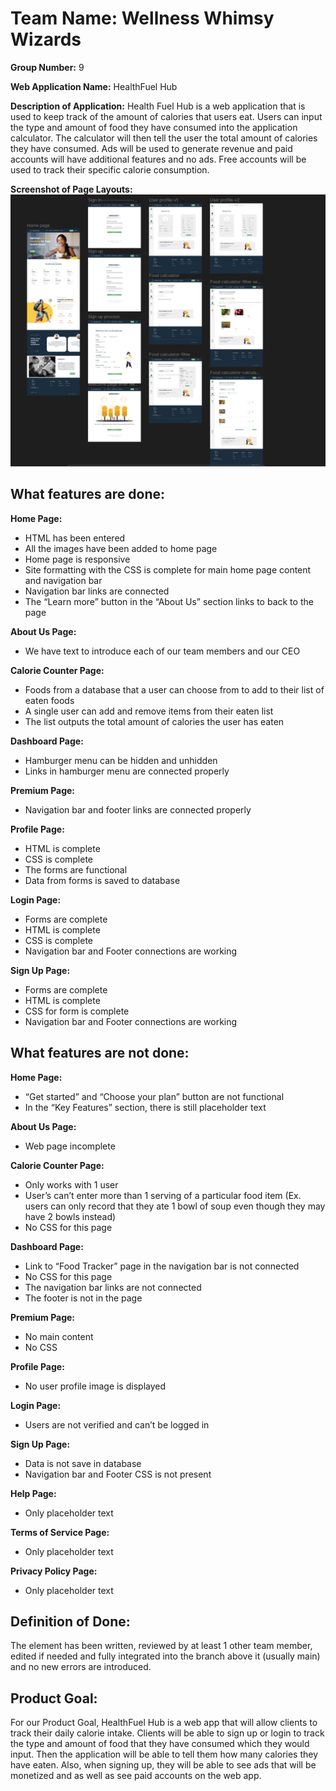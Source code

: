 
# Team Name: Wellness Whimsy Wizards

**Group Number:** 9

**Web Application Name:** HealthFuel Hub

**Description of Application:** Health Fuel Hub is a web application that is used to keep track of the amount of calories that users eat. Users can input the type and amount of food they have consumed into the application calculator. The calculator will then tell the user the total amount of calories they have consumed. Ads will be used to generate revenue and paid accounts will have additional features and no ads. Free accounts will be used to track their specific calorie consumption.


**Screenshot of Page Layouts:**
![screenshot.png](screenshot.png)

## What features are done:

**Home Page:**
- HTML has been entered
- All the images have been added to home page
- Home page is responsive
- Site formatting with the CSS is complete for main home page content and navigation bar
- Navigation bar links are connected
- The “Learn more” button in the “About Us” section links to back to the page 

**About Us Page:**
- We have text to introduce each of our team members and our CEO

**Calorie Counter Page:**
- Foods from a database that a user can choose from to add to their list of eaten foods
- A single user can add and remove items from their eaten list
- The list outputs the total amount of calories the user has eaten

**Dashboard Page:**
- Hamburger menu can be hidden and unhidden
- Links in hamburger menu are connected properly

**Premium Page:**
- Navigation bar and footer links are connected properly

**Profile Page:**
- HTML is complete
- CSS is complete
- The forms are functional
- Data from forms is saved to database

**Login Page:**
- Forms are complete
- HTML is complete
- CSS is complete
- Navigation bar and Footer connections are working

**Sign Up Page:**
- Forms are complete
- HTML is complete
- CSS for form is complete
- Navigation bar and Footer connections are working


## What features are not done:

**Home Page:**
- “Get started” and “Choose your plan” button are not functional
- In the “Key Features” section, there is still placeholder text

**About Us Page:**
- Web page incomplete

**Calorie Counter Page:**
- Only works with 1 user
- User’s can’t enter more than 1 serving of a particular food item (Ex. users can only record that they ate 1 bowl of soup even though they may have 2 bowls instead)
- No CSS for this page

**Dashboard Page:**
- Link to “Food Tracker” page in the navigation bar is not connected
- No CSS for this page
- The navigation bar links are not connected
- The footer is not in the page

**Premium Page:**
- No main content 
- No CSS

**Profile Page:**
- No user profile image is displayed

**Login Page:**
- Users are not verified and can’t be logged in

**Sign Up Page:**
- Data is not save in database
- Navigation bar and Footer CSS is not present

**Help Page:**
- Only placeholder text

**Terms of Service Page:**
- Only placeholder text

**Privacy Policy Page:**
- Only placeholder text

## Definition of Done:
The element has been written, reviewed by at least 1 other team member, edited if needed and fully integrated into the branch above it (usually main) and no new errors are introduced.

## Product Goal:
For our Product Goal, HealthFuel Hub is a web app that will allow clients to track their daily calorie intake. Clients will be able to sign up or login to track the type and amount of food that they have consumed which they would input. Then the application will be able to tell them how many calories they have eaten. Also, when signing up, they will be able to see ads that will be monetized and as well as see paid accounts on the web app.

